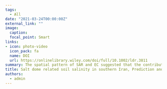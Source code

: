 ```yaml
---
tags:
  - All
date: "2021-03-24T00:00:00Z"
external_link: ""
image:
  caption: 
  focal_point: Smart
links:
- icon: photo-video
  icon_pack: fa
  name: DOI
  url: https://onlinelibrary.wiley.com/doi/full/10.1002/ldr.3811
summary: The spatial pattern of SAR and EC suggested that the contribution of salt domes in soil salinization varied significantly according to their hydraulic behaviour in relation to adjacent aquifers and their activity. In general, the model averaging approach showed the potential to improve the estimates of EC and SAR. 
title: Salt dome related soil salinity in southern Iran, Prediction and mapping with averaging machine learning models
authors: 
  - admin
---
```

